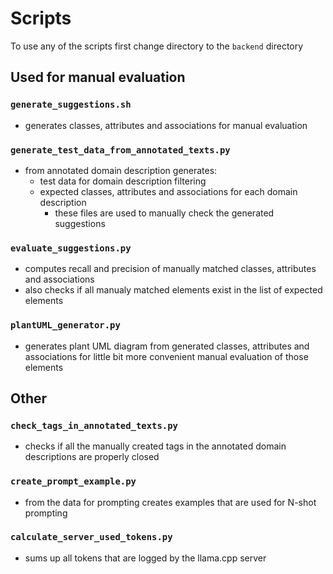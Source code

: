 # Scripts

To use any of the scripts first change directory to the `backend` directory

## Used for manual evaluation


### `generate_suggestions.sh`
- generates classes, attributes and associations for manual evaluation


### `generate_test_data_from_annotated_texts.py`
- from annotated domain description generates:
    - test data for domain description filtering
    - expected classes, attributes and associations for each domain description
        - these files are used to manually check the generated suggestions


### `evaluate_suggestions.py`
- computes recall and precision of manually matched classes, attributes and associations
- also checks if all manualy matched elements exist in the list of expected elements


### `plantUML_generator.py`
- generates plant UML diagram from generated classes, attributes and associations for little bit more convenient manual evaluation of those elements


## Other

### `check_tags_in_annotated_texts.py`
- checks if all the manually created tags in the annotated domain descriptions are properly closed


### `create_prompt_example.py`
- from the data for prompting creates examples that are used for N-shot prompting


### `calculate_server_used_tokens.py`
- sums up all tokens that are logged by the llama.cpp server